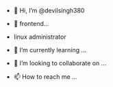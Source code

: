- 👋 Hi, I’m @devilsingh380
- 👀 frontend...
- linux administrator 

- 🌱 I’m currently learning ...
- 💞️ I’m looking to collaborate on ...
- 📫 How to reach me ...

<!---
devilsingh380/devilsingh380 is a ✨ special ✨ repository because its `README.md` (this file) appears on your GitHub profile.
You can click the Preview link to take a look at your changes.
--->
